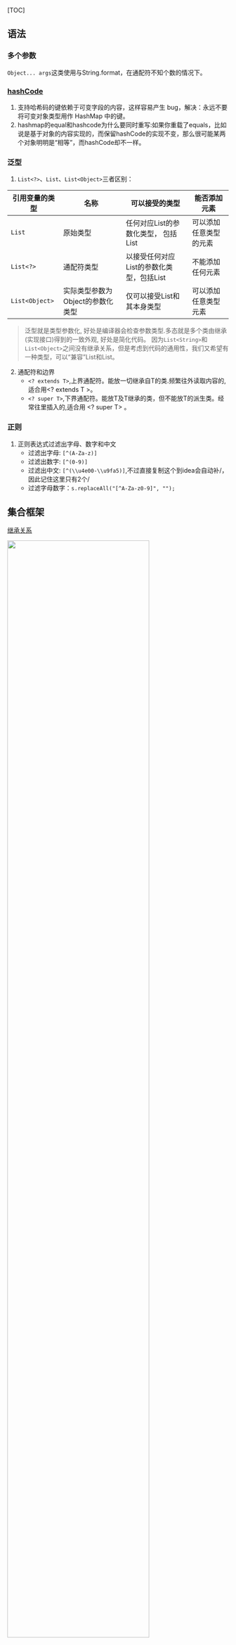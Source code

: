 [TOC] 

## 语法
### 多个参数
`Object... args`这类使用与String.format，在通配符不知个数的情况下。

### [hashCode](https://www.ibm.com/developerworks/cn/java/j-5things3/index.html?ca=drs-)

1. 支持哈希码的键依赖于可变字段的内容，这样容易产生 bug，解决：永远不要将可变对象类型用作 HashMap 中的键。
2. hashmap的equal和hashcode为什么要同时重写:如果你重载了equals，比如说是基于对象的内容实现的，而保留hashCode的实现不变，那么很可能某两个对象明明是“相等”，而hashCode却不一样。

### 泛型

1. `List<?>`、`List`、`List<Object>`三者区别：

| 引用变量的类型 | 名称                             | 可以接受的类型                           | 能否添加元素           |
| -------------- | -------------------------------- | ---------------------------------------- | ---------------------- |
| `List`         | 原始类型                         | 任何对应List的参数化类型， 包括List      | 可以添加任意类型的元素 |
| `List<?>`      | 通配符类型                       | 以接受任何对应List的参数化类型，包括List | 不能添加任何元素       |
| `List<Object>` | 实际类型参数为Object的参数化类型 | 仅可以接受List和其本身类型               | 可以添加任意类型元素   |

> 泛型就是类型参数化, 好处是编译器会检查参数类型.多态就是多个类由继承(实现接口)得到的一致外观, 好处是简化代码。
> 因为`List<String>`和`List<Object>`之间没有继承关系，但是考虑到代码的通用性，我们又希望有一种类型，可以“兼容”List和List。

2. 通配符和边界
   - `<? extends T>`,上界通配符。能放一切继承自T的类.频繁往外读取内容的,适合用<? extends T >。
   - `<? super T>`,下界通配符。能放T及T继承的类，但不能放T的派生类。经常往里插入的,适合用 <? super T> 。

### 正则

1. 正则表达式过滤出字母、数字和中文
   - 过滤出字母: `[^(A-Za-z)]`
   - 过滤出数字: `[^(0-9)]`
   - 过滤出中文: `[^(\\u4e00-\\u9fa5)]`,不过直接复制这个到idea会自动补/，因此记住这里只有2个/
   - 过滤字母数字：`s.replaceAll("[^A-Za-z0-9]", ""); `

## 集合框架

[继承关系](https://segmentfault.com/a/1190000014240704)

   <img src="https://github.com/xuzhuang1996/MyJava/blob/master/img/面试/collect.jpeg" width=80% height=80% />

### List

1. 特点：有序，存储顺序与取出顺序一致。

#### ArrayList

1. 结构图7：

   <img src="https://github.com/xuzhuang1996/MyJava/blob/master/img/面试/7ArrayList.png" width=80% height=80% />

2. 实现了List接口，可以List基本操作；实现了RandomAccess接口，作为一个标识，表示可以快速随机访问元素。

3. 底层数组，线程不安全。将数据存在Object[] elementData中。

4. `add(E e)`方法：

   - 检查一下数组的容量是否足够：size+1即当前增加元素所需要的容量minCapacity，如果是增加的第一个元素，设置minCapacity为默认10。
   - 所需容量minCapacity与当前容量elementData.length比较，如果数组长度不够，扩容1.5倍。如果还小，扩充为minCapacity。返回`Arrays.copyOf(elementData, newCapacity);`而Arrays.copyOf底层是System.arraycopy。

5. `remove(int index)`方法，跟`add(int index,E element)`一样，底层元素移动都是System.arraycopy实现。删除元素时不会减少容量，若减少容量则调用trimToSize()

#### 线程安全的ArrayList

1. Collections.synchronizedList(list)

   1. 在所有方法都加关键字，另外官方文档是建议我们在遍历的时候加锁处理的。

      List list = Collections.synchronizedList(new ArrayList());
         synchronized (list) {
            Iterator i = list.iterator(); // Must be in synchronized block
            while (i.hasNext())
      	  foo(i.next());
         }
         //因为该方法没加锁
         @Override
         public Iterator<T> iterator() {
             return backingList.iterator();
         }

2. CopyOnWriteArrayList

   1. add(E)时直接用ReentrantLock锁住代码块。拷贝一份新的，指向原数组，并且使用volatile修饰数组来保证修改后的可见性。

      private transient volatile Object[] array;

   2. add(int,E)同样用该锁，然后按index分2部分进行copy出一份新的数组进行相关的操作，在执行完修改操作后将原来集合指向新的集合来完成修改操作；

3. 特性：

   1. synchronizedList适合对数据要求较高的情况，但是因为读写全都加锁，所有效率较低。
   2. CopyOnWriteArrayList效率较高，适合读多写少的场景，因为在读的时候读的是旧集合，所以它的实时性不高。

#### LinkedList

1. 结构图8：

   <img src="https://github.com/xuzhuang1996/MyJava/blob/master/img/面试/8LinkedList.png" width=80% height=80% />

2. 实现了List接口，可以List基本操作；实现了Deque接口，可以操作队列。没有实现RandomAccess接口，不可快速随机访问元素。

3. 底层双向链表，线程不安全。注意：双向链表不是循环链表，只能说节点有前指针与后指针。

4. `add(E e)`方法，往链表最后添加元素。

5. `get(int index)`方法：如果下标小于长度的一半就从头遍历，否则从尾遍历。set方法类似。

### Vector

1. 底层数组，线程安全。扩容是直接扩一倍。

### 总结

1. 查询多用ArrayList，增删多用LinkedList
2. 实现了RandomAccess接口的list，优先选择普通for循环
3. 未实现RandomAccess接口的ist， 优先选择iterator遍历
4. [ArrayList与LinkedList的对比](https://github.com/Snailclimb/JavaGuide/blob/master/%E9%9D%A2%E8%AF%95%E5%BF%85%E5%A4%87/%E7%BE%8E%E5%9B%A2-%E8%BF%9B%E9%98%B6%E7%AF%87.md#%E4%B8%89-%E8%81%8A%E8%81%8A-java-%E4%B8%AD%E7%9A%84%E9%9B%86%E5%90%88%E5%90%A7%EF%BC%81)

### Set

1. 特点：元素不可重复。

#### HashSet

1. 底层哈希表，即一个数组，其中元素为链表。

#### TreeSet

1. 底层红黑树。

#### LinkedHashSet

1. 底层哈希表与链表组成。

### Map

1. Collections.unmodifiableMap(cache);返回一个不可修改的视图
1. [红黑树](http://www.sohu.com/a/201923614_466939)特性：
   - 根节点总是黑色的；
   - 每个叶子节点都是红色
   - 如果节点是红色的，则它的父子节点必须是黑色；
   - [从根节点到叶节点或空子节点的每条路径，必须包含相同数目的黑色节点](https://www.cnblogs.com/CarpenterLee/p/5503882.html)

#### HashMap

1. 结构图

   <img src="https://github.com/xuzhuang1996/MyJava/blob/master/img/面试/9Hashmap.png" width=80% height=80% />

2. 为何红黑树？我的理解：

   1. 不光是为了存储，更多的是为了建立索引树，便于搜索。
   2. 常见的二叉搜索树，一般容易极端情况退化成链表；而平衡树好，但是每次插入容易旋转啥的，很费时；现在红黑树调整可以分为两类：一类是颜色调整，即改变某个节点的颜色；另一类是结构调整，集改变检索树的结构关系,不完全L树的平衡条件的，即每个节点的左子树和右子树的高度最多差1的二叉查找树。红黑是用非严格的平衡来换取增删节点时候旋转次数的降低。O(㏒(n))

3. 底层数组+链表(拉链法)，即散列表

4. Hashmap的扩容需要满足两个条件：当前数据存储的数量（即size()）大小必须大于等于阈值；当前加入的数据是否发生了hash冲突

5. `put(K key,V value)`方法。

   - 以key计算哈希值,这里面的key.hashCode()是Object方法，就是任何对象都有一个哈希码hashCode。接着计算`hashCode^hashCode>>>16`，才是最终的哈希值。下面解释这样计算的原因。

         static final int hash(Object key) {
             int h;
             return (key == null) ? 0 : (h = key.hashCode()) ^ (h >>> 16);
         }

    - 接着，执行put操作。散列表容量n,而哈希值范围很广，为了将哈希值缩小范围正好对应在[0,n-1]上做数组下标，采用&运算，这样不管哈希值多大，高于n的二进制位全部为0，计算的结果就在[0,n-1]。现在解释`hashCode^hashCode>>>16`，如果很多哈希码高位差异大而低位相同，直接计算`(n - 1) & hash`的值相同的情况会增加，导致碰撞概率增大。而这样计算后，此时的低位实际上是高位与低位的结合，增加了随机性。

#### ConCurrentHashMap

1. 特性：

   - JDK1.8底层是链表+数组+红黑树
   - 支持高并发的访问和更新，线程安全
   - 检索操作不用加锁，get方法非阻塞
   - key和value都不允许为null

    >Hashtable是在每个方法上都加上了Synchronized完成同步，效率低下。1.8的ConcurrentHashMap通过在部分加锁和利用CAS算法来实现同步。1.7是采用分段锁。

2. [在原先HashMap的基础上采取的方案](https://www.jianshu.com/p/c0642afe03e0)。

## NIO流

1. Non-blocking，与IO的区别：
   - IO是面向流的，NIO是面向缓冲区的。
   - IO流是阻塞的，NIO流是不阻塞的。NIO中，一个线程请求写入一些数据到某通道，但不需要等待它完全写入，这个线程同时可以去做别的事情,真正的IO操作是内核线程。而IO则是：当一个线程调用read() 或 write()时，该线程被阻塞，直到有一些数据被读取，或数据完全写入。该线程在此期间不能再干任何事情了
   - [NIO的核心是selector中的事件通知](http://www.fanyeong.com/2016/09/19/%E5%AF%B9nio%E7%9A%84%E4%B8%80%E7%82%B9%E7%90%86%E8%A7%A3/).
     - 在BIO中,每来一个连接请求，服务器都将分配一个线程来处理这个连接，这个线程专门用来处理读写等事件，直到连接关闭。阻塞并不是IO读写，而是在IO等待。
     - 而NIO中每次来连接都丢给专门处理连接的线程来将请求注册到Selectors，即一个线程用于接受请求；一个线程池用于（或者自己新建一个线程）处理请求——完成读写数据的操作
   - Selectors（选择器）。选择器用于使用单个线程处理多个通道。线程之间的切换对于操作系统来说是昂贵的。 选择器是一个可以监视多个通道的对象，使用Selector的话，我们必须把Channel注册到Selector上，然后就可以调用Selector的select()方法。这个方法会进入阻塞，直到有一个channel的状态符合条件。当方法返回后，线程可以处理这些事件

### 原理

1. [来源1](https://tech.meituan.com/2016/11/04/nio.html)

2. [来源2](https://segmentfault.com/a/1190000003063859) 

3. 文件描述符fd

   1. 文件描述符在形式上是一个非负整数,它是一个索引值，指向内核为每一个进程所维护的**该进程打开文件的记录表**。
   2. 当程序打开一个现有文件或者创建一个新文件时，内核向进程返回一个文件描述符。

4. 首先缓存IO的过程：

   1. 等待数据准备。数据会先被拷贝到操作系统内核的缓冲区中
   2. 将数据从内核拷贝到进程中 ，即从操作系统内核的缓冲区拷贝到应用程序的地址空间。

5. 而NIO的工作原理是：当用户进程发出read操作时，如果kernel中的数据还没有准备好，那么它并不会block用户进程，而是立刻返回一个error。从用户进程角度讲 ，它发起一个read操作后，并不需要等待，而是马上就得到了一个结果。因此，用户进程需要不断的主动询问kernel数据好了没有。

6. 而在kernel内核内部，用单个process处理所有IO请求，即不断的轮询所负责的所有socket，当某个socket有数据准备好了，就通知用户进程：

   2. 当用户进程调用了selector.select，没有事件到来，那么整个进程会被block。而同时，kernel会“监视”所有selector负责的socket。
   3. 如果有事件到来，即任何一个socket中的数据准备好了，将执行系统调用（Linux 2.6之前是select、poll，2.6之后是epoll）。新事件到来的时候，会在selector上注册标记位，标示可读、可写或者有连接到来。这个时候用户进程再调用read操作，将数据从kernel拷贝到用户进程

    >select是阻塞的，无论是通过操作系统的通知（epoll）还是不停的轮询(select，poll)，这个函数是阻塞的。所以你可以放心大胆地在一个while(true)里面调用这个函数而不用担心CPU空转。

7. select，poll，epoll都是**IO多路复用**的机制，但本质上都是同步I/O，而异步I/O则无需自己负责进行读写.

   1. `int select (int n, fd_set *readfds, fd_set *writefds, fd_set *exceptfds, struct timeval *timeout);`底层数组
      1. select监视writefds、readfds、和exceptfds。
      2. 调用后select函数会阻塞，直到有描述符就绪（有数据 可读、可写、或者有except），或者超时（timeout指定等待时间，如果立即返回设为null即可），函数返回。当select函数返回后，可以通过遍历fdset，来找到就绪的描述符。
      3. 缺点在于单个进程能够监视的文件描述符的数量存在最大限制,Linux上一般为1024
   2. poll,和select函数一样，poll返回后，需要轮询pollfd来获取就绪的描述符。select和poll都需要在返回后，通过遍历文件描述符来获取已经就绪的socket。事实上，同时连接的大量客户端在一时刻可能只有很少的处于就绪状态，因此随着监视的描述符数量的增长，其效率也会线性下降。底层链表。
   3. epoll。底层红黑树
      1. `int epoll_create(int size);`,创建一个epoll的句柄，参数size并不是限制了epoll所能监听的描述符最大个数，只是对内核初始分配内部数据结构的一个建议
      2. `int epoll_ctl(int epfd, int op, int fd, struct epoll_event *event)；`对指定描述符fd执行op操作，将描述符和感兴趣的事件注册到epoll实例，即红黑树进行增删改
      3. `int epoll_wait(int epfd, struct epoll_event * events, int maxevents, int timeout);`阻塞等待IO事件,返回需要处理的事件数目，并会将就绪的描述符存储到events参数中。如返回0表示已超时。
   4. epoll对上面2个的缺点处理：
      1. 监视的描述符数量不受限制，就是树的大小。
      1. 遍历：epoll事先通过epoll_ctl()来注册一个文件描述符，一旦基于某个文件描述符就绪时，内核会采用类似callback的回调机制，迅速激活这个文件描述符，当进程调用epoll_wait() 时便得到通知。此处去掉了遍历文件描述符，而是通过监听回调的的机制。

### Channel

[来源](https://mp.weixin.qq.com/s?__biz=MzU4NDQ4MzU5OA==&mid=2247483966&idx=1&sn=d5cf18c69f5f9ec2aff149270422731f&chksm=fd98545fcaefdd49296e2c78000ce5da277435b90ba3c03b92b7cf54c6ccc71d61d13efbce63#rd)

1. FileChannel： 用于文件的数据读写。使用：
   - 开启FileChannel。无法直接打开抽象类FileChannel，需要通过 InputStream，OutputStream或RandomAccessFile获取FileChannel。
   - 从FileChannel读取数据read()/写入数据write()
   - 关闭FileChannel
2. DatagramChannel： 用于UDP的数据读写
   - 获取DataGramChannel
   - 接收/发送消息
3. SocketChannel： 用于TCP的数据读写，一般是客户端实现

  - 通过SocketChannel连接到远程服务器
  - 创建读数据/写数据缓冲区对象来读取服务端数据或向服务端发送数据
  - 关闭SocketChannel

4. ServerSocketChannel: 允许我们监听TCP链接请求，每个请求会创建会一个SocketChannel，一般是服务器实现

   - 通过ServerSocketChannel 绑定ip地址和端口号

   - 通过ServerSocketChannelImpl的accept()方法创建一个SocketChannel对象用户从客户端读/写数据

   - 创建读数据/写数据缓冲区对象来读取客户端数据或向客户端发送数据

   - 关闭SocketChannel和ServerSocketChannel

     >非阻塞模式.在使用传统的ServerSocket和Socket的时候,很多时候程序是会阻塞的,比如 serversocket.accept()的时候都会阻塞 accept()方法除非等到客户端socket的连接或者被异常中断,否则会一直等待下去;在ServerSocket与Socket的方式中 服务器端往往要为每一个客户端(socket)分配一个线程,而每一个线程都有可能处于长时间的阻塞状态中.而过多的线程也会影响服务器的性能;在JDK1.4引入了非阻塞的通信方式,这样使得服务器端只需要一个线程就能处理所有客户端socket的请求

5. Scatter / Gather

   - Scatter: 从一个Channel读取的信息分散到N个缓冲区中(Buufer)

         ByteBuffer header = ByteBuffer.allocate(128);
          ByteBuffer body = ByteBuffer.allocate(128);
          ByteBuffer [] array = {header,body}
          channel.read(array);
          //read()方法内部会负责把数据按顺序写进传入的buffer数组内。一个buffer写满后，接着写到下一个buffer中。
          //举个例子，假如通道中有200个字节数据，那么header会被写入128个字节数据，body会被写入72个字节数据；

   - Gather: 将N个Buffer里面内容按照顺序发送到一个Channel.

     >无论是scatter还是gather操作，都是按照buffer在数组中的顺序来依次读取或写入的

6. 通道之间的数据传输。以上都是通道与缓冲的传输，通道之间可以传输。在Java NIO中如果一个channel是FileChannel类型的，那么他可以直接把数据传输到另一个channel。

### Selector（选择器）

[来源](https://mp.weixin.qq.com/s?__biz=MzU4NDQ4MzU5OA==&mid=2247483970&idx=1&sn=d5e2b133313b1d0f32872d54fbdf0aa7&chksm=fd985423caefdd354b587e57ce6cf5f5a7bec48b9ab7554f39a8d13af47660cae793956e0f46#rd)

1. 用于检查一个或多个NIO Channel（通道）的状态是否处于可读、可写。使用Selector的好处在于： 使用更少的线程来就可以来处理通道了， 相比使用多个线程，避免了线程上下文切换带来的开销。

2. SelectionKey表示了一个特定的通道对象和一个特定的选择器对象之间的注册关系.
   - `OP_CONNECT`,连接就绪
   - `OP_ACCEPT`,接收就绪
   - `OP_READ`,读就绪
   - `OP_WRITE`, 写就绪
3. select(),返回的int值表示有多少通道已经就绪
   - int select()：阻塞到至少有一个通道在你注册的事件上就绪了。
   - int select(long timeout)：和select()一样，但最长阻塞时间为timeout毫秒。
   - int selectNow()：非阻塞，只要有通道就绪就立刻返回。
4. 一旦调用select()方法，并且返回值不为0时，则 可以通过调用Selector的selectedKeys()方法来访问已选择键集合 。`Set selectedKeys=selector.selectedKeys(); `,进而可以放到和某SelectionKey关联的Selector和Channel

### 问题：

- System.out.println()是什么？println是PrintStream的一个方法。out是一个静态PrintStream类型的成员变量，System是一个java.lang包中的类，用于和底层的操作系统进行交互。
- File类，它主要用于知道一个文件的属性，读写权限，大小等信息
- RandomAccessFile，它在java.io包中是一个特殊的类，既不是输入流也不是输出流，它两者都可以做到。


### AIO

1. 特点：
   - 读完后通知
   - 不会加快IO，只是读完后进行通知
   - 使用回调函数，进行业务处理。能够胜任那些重量级，读写过程长的任务

## Java8

### Lambda

#### 应用

1. 前提：

   1. 方法的参数或者局部变量类型必须为接口。抽象类都不行
   2. 接口中有且仅有一个抽象方法。（equal方法因为object已实现不算，default修饰的方法也不算）

2. lambda例子

       //最初。匿名的内部类不能访问外部的索引值。如果只是一个值，没有修改过，那是可以访问的，但是如果修改过就不能使用，即需要final，即使不声明，也不能修改。
       ExecutorService executorService = Executors.newFixedThreadPool(10);
       for(int i = 0; i < 5; i++) {
         int temp = i;
         executorService.submit(new Runnable() {
           public void run() {
             //If uncommented the next line will result in an error
             //System.out.println("Running task " + i); 
             //local variables referenced from an inner class must be final or effectively final
       
             System.out.println("Running task " + temp); 
           }
         });
       }
       executorService.shutdown();
       
       //一次演变
       ExecutorService executorService = Executors.newFixedThreadPool(10)；            
       IntStream.range(0, 5)
        .forEach(i -> 
          executorService.submit(new Runnable() {
            public void run() {
              System.out.println("Running task " + i); 
            }
          }));
       executorService.shutdown();
       
       //二次演变
       IntStream.range(0, 5)
                .forEach(i -> executorService.submit(() -> System.out.println("Running task " + i)));

3. 将一个list中所有元素合在一起：不用reduce

       names.stream()
            .collect(Collectors.joining(", "))

4. 尽管lambda 表达式没有任何错误，但它的语法对于当前这个任务而言过于复杂。为了理解 (parameters) -> body 的用途，我们需要进入 body（在 -> 的右侧）来查看该形参发生了什么。如果该lambda表达式没有对该形参执行任何实际操作，则付出的努力就白费了。在此情况下，将传递 lambda 表达式替换为方法引用会比较有益。

       numbers.stream()
              .forEach(e -> System.out.println(e));
       //方法引用  
       numbers.stream()
              .forEach(System.out::println);

   如果 lambda 表达式的目的仅是将一个形参传递给实例方法，那么可以将它替换为实例上的方法引用

         e -> this.increment(e)
         this::increment

   如果传递表达式要传递给静态方法，可以将它替换为类上的方法引用

         e -> Integer.valueOf(e)
         Integer::valueOf

   如果形参是方法调用的目标,跟静态类似

         .map(e -> e.doubleValue())
         className::doubleValue

    一个构造函数调用

         .collect(toCollection(() -> new LinkedList<Double>()));
         .collect(toCollection(LinkedList::new));

    reduce传递2个参数的调用

         .reduce(0, (total, e) -> Integer.sum(total, e)));
         .reduce(0, Integer::sum));

5. lambda中闭包携带状态的方式是：闭包保留着 状态value 的一个副本

#### 原理

1. 实例：

       //目的接口，
       interface Swim{
           void fun();
       }
       public class Lambda {
           public static void main(String[] args) {
               fun(() -> System.out.println("6"));
           }
           /**匿名内部类方式，
           fun(new Swim() {
             @Override
             public void fun() {
                 System.out.println("6");
             }
           });**/
           
           public static void fun(Swim swim){
               swim.fun();
           }
       }

2. lambda会在该类Lambda中生成一个私有静态方法，比如mian方法中第一次使用lambda：`lambda$main$0`，方法中的内容为lambda的表达式内容

       //javap -c -p C:\Users\wd\IdeaProjects\untitled\out\production\untitled\Lambda.class获取如下信息
       public class Lambda {
          public Lambda();
            Code:
               0: aload_0
               1: invokespecial #1                  // Method java/lang/Object."<init>":()V
               4: return
       
          public static void main(java.lang.String[]);
            Code:
               0: invokedynamic #2,  0              // InvokeDynamic #0:fun:()LSwim;
               5: invokestatic  #3                  // Method fun:(LSwim;)V
               8: return
       
          public static void fun(Swim);
            Code:
               0: aload_0
               1: invokeinterface #4,  1            // InterfaceMethod Swim.fun:()V
               6: return
       
          private static void lambda$main$0();
            Code:
               0: getstatic     #5                  // Field java/lang/System.out:Ljava/io/PrintStream;
               3: ldc           #6                  // String 6
               5: invokevirtual #7                  // Method java/io/PrintStream.println:(Ljava/lang/String;)V
               8: return
        }

3. 然后在运行中动态生成一个内部类，实现目的接口Swim，并重写抽象方法，重写内容就是调用原先类新增的静态私有方法`Lambda.lambda$main$0();`。具体类生成方式：在`C:\Users\wd\IdeaProjects\untitled\out\production\untitled>`目录下执行命令：`java -Djdk.internal.lambda.dumpProxyClasses com.Lambda`,在正常的Java执行命令下加上这个参数，即可保存lambda动态生成的匿名内部类class数据到一个文件中。

       package com;
       import java.lang.invoke.LambdaForm.Hidden;
       
       // $FF: synthetic class
       final class Lambda$$Lambda$1 implements Swim {
           private Lambda$$Lambda$1() {
           }
       
           @Hidden
           public void fun() {
               Lambda.lambda$main$0();
           }
       }

### Stream

1. [流stream的原理](https://www.ibm.com/developerworks/cn/java/j-lo-java8streamapi/)。这篇文章学习流必须看。

   1. 操作包括：

     - Intermediate：map (mapToInt, flatMap 等)、 filter、 distinct、 sorted、 peek、 limit、 skip、 parallel、 sequential、 unordered。Intermediate 操作永远是惰性化的。也就是说没有Terminal操作，Intermediate操作并不会执行，比如在Intermediate中打印数据则不会打印出来。
       - arrayList.stream().map(e -> e * 3 + 2).mapToInt(Integer::intValue).sum();
     - Terminal：forEach、 forEachOrdered、 toArray、 reduce、 collect、 min、 max、 count、 anyMatch、 allMatch、 noneMatch、 findFirst、 findAny、 iterator
     - Short-circuiting：anyMatch、 allMatch、 noneMatch、 findFirst、 findAny、 limit

   2. 一次性使用。terminal操作之后无法再次进行terminal操作。
   3. 可以并行计算parallelStream。缺点是结果打乱之前顺序,以及线程安全问题。
   4. 注意：reduce(),如果没有设置初始种子，返回的是 Optional，也就是可能没有值进行reduce操作。而如果指定了初始值，就返回具体的对象 

2. 流转数组

       Integer[] integers = Stream.of(1, 2, 3, 4, 5).toArray(Integer[]::new);

3. 转Map等

       employees.stream().collect(Collectors.toMap( e -> e.getEmpId(),  e -> e));

4. IntStream数值流，[为了减少Integer与int计算时的拆装箱问题而引入](https://www.jianshu.com/p/e429c517e9cb)。

   1. iterate ： 依次对每个新生成的值应用函数

          //生成流，首元素为 0，之后依次加 2
          Stream.iterate(0, n -> n + 2)

   2. 注意流的使用顺序

          //输出0.1后继续运行
          IntStream.iterate(0, i -> (i + 1) % 2).distinct().limit(6).forEach(System.out::println);
          //输出0.1后停止
          IntStream.iterate(0, i -> (i + 1) % 2).limit(6).distinct().forEach(System.out::println); 

### 函数式编程思想

1. Function接口，一般将函数作为参数进行引用传递，需要关注的是Function本身是一种行为。

   > `::`，[双冒号](https://www.cnblogs.com/tietazhan/p/7486937.html)。`Function<String, String> f = String::toUpperCase`,这里通过这种方式调用成员方法，将其赋值给Function，则默认Function的第一个参数为该类的实例对象。如果toUpperCase有参数，则不能使用该方式调用，除非重载的方法没有参数。

2. [Function<T, R>，T—函数的输入类型，R-函数的输出类型。](https://www.orchome.com/935)lambda的写法就是Function内部写一个方法T为输入，使用的时候调用apply或者compose等就是相当于重写了该方法，获取返回。因为apply方法是必须实现的，而compose、andThen是default关键字修饰。

```
// 我的理解是，compose与andThen的顺序正好相反。即两个function执行顺序相反，同时将前者的输出作为后一个function的输入
Function<Integer, Integer> function1 = (value) -> value * value;
Function<Integer, Integer> function2 = (value) -> value * 2;
function1.compose(function2).apply(10); // 400
function1.andThen(function2).apply(10); // 200
```

3. 当然，对于需要重复使用的Function，可以事前定义好，像写函数一样，在具体使用的时候直接赋值。然后调用时直接用apply方法传参数就好了。

4. 将Function作为函数参数的意义：提前将行为抽象出来，在使用的时候定义具体的行为方式，而不是一个一个直接定义函数。解耦。比如：求年龄>20,求年龄<20岁等过滤时，不用定义函数，用Function实现过滤输出。

```
public class function {
    public static void main(String[] args) {
        // function传递行为
        compute(1, value -> value + 10);
        compute(1, value -> value * 2);
        // 非function
        compute1(1);
        compute2(1);
    }

    public static int compute(int a, Function<Integer, Integer> function){
        return  function.apply(a);
    }

    public static int compute1(int a){
        return a + 10;
    }

    public static int compute2(int a){
        return a * 2;
    }
}
```

5. BiFunction，如果想利用Function接口实现两个输入参数一个输出，做不到，因此有了BiFunction。不过BiFunction只有andThen方法，因为BiFunction只能返回一个输出，compose中将Function作为输入的话，下一个执行的行为是BiFunction，需要2个输入，不可。

6. Predicate接口，针对一个参数的，用于判断lambda的方法体中表达式真假。跟Function接口一样，将判断作为一种行为抽象出来，作为参数传递。

7. Supplier接口，不需要参数，返回一个结果。一般用于工厂方法。

8. BinaryOperator接口，`interface BinaryOperator<T> extends BiFunction<T,T,T>`,用法我觉得跟C++的operator类似。定义两个对象之间的计算得到另一个对象。当然远不止这样的功能。比如在该接口中只有2个静态方法：
   - minBy(Comparator<T> c),返回两个对象间较小的一个。
   - maxBy()

### ForkJoin

1. parallelStream底层使用该框架，将一个大任务拆分为很多小任务来异步执行。包含三个模块：

   1. 线程池ForkJoinPool,继承自AbstractExecutorService,

      <img src="https://github.com/xuzhuang1996/MyJava/blob/master/img/Thread/pool.png" width=100% height=100% />

   2. 任务对象ForkJoinTask,实现Future接口。

   3. 执行任务的线程ForkJoinWorkerThread，继承自Thread类。

2. 原理包括分治法以及工作窃取  

3. 案例：

       package com;
       
       import java.util.concurrent.ForkJoinPool;
       import java.util.concurrent.RecursiveTask;
       
       public class ForkJoin {
           public static void main(String[] args) {
               ForkJoinPool forkJoinPool = new ForkJoinPool(); //创建一个线程池
               SumTask sumTask = new SumTask(1, 100000000);  // 创建一个线程池
               forkJoinPool.invoke(sumTask);  //提交任务
           }
       }
       
       // 创建一个求和的任务,该任务需继承RecursiveTask
       class SumTask extends RecursiveTask<Long> {
           //任务量拆分的临界值
           private long THRESHOLD = 3000L;
           //任务计算中的起始值跟结束值，比如计算3000到6000的值
           private long start = 0L;
           private long end = 0L;
       
           public SumTask(long start, long end) {
               this.start = start;
               this.end = end;
           }
       
           @Override
           protected Long compute() {
               long len = end - start;
       
               if (len > THRESHOLD){
                   //如果需要拆分,按2分法的方式进行拆分
                   long middle = (start + end) / 2;
                   SumTask left = new SumTask(start, middle);
                   left.fork();
                   SumTask right = new SumTask(middle + 1, end);
                   right.fork();
       
                   return left.join() + right.join();
               }else{
                   //如果需要计算
                   return (end + start) * len / 2;
               }
           }
       }

### Optional

1. 常见用法

       Optional<String> stringOptional = Optional.of("");
       stringOptional = Optional.empty();
       stringOptional.orElse(""); //如果stringOptional有值，就用自己的值，否则用orElse的值。泛型
       stringOptional.ifPresent(s -> System.out.println(s)); //与lambda的结合，如果有值就调用
       
       //在JDK1.9后改进了 Optional 类增加了 ifPresentOrElse 方法
       Optional.ofNullable(user).ifPresentOrElse(u -> {
          user.getName();
          user.getAge();
       }, () -> {
          System.err.println("user 对象为null");
       });
       
       //
       public String getUpperUserName2(Optional<User>op){
          String upperName=op. map(u->u.getUserName())
                            . map(s->s.toUpperCase())
                            . orE1se("null"); 
          return upperName;
        }

### 日期

1. 原先Date存在线程不安全等问题。现在使用LocalTime时分秒、LocalDate年月日、LocalDateTime具体时间

2. 相比之前，多了一些方法：

       LocalDate now = LocalDate.now();
       LocalDate localDate = LocalDate.of(2010, 1 ,1);
       now.isAfter(localDate); //时间的比较挺常用的
       now.isBefore(localDate);
       // 时间解析格式，有了自带的格式。但是LocalDate没有，需要自己解析
       LocalDateTime now = LocalDateTime.now();
       DateTimeFormatter dtf = DateTimeFormatter.ISO_DATE_TIME;
       String date = now.format(dtf); // 2019-12-09T18:48:13.14
       DateTimeFormatter dtf = DateTimeFormatter.ofPattern("yyyy-MM-dd"); // 或者自定义格式，注意时间方式MM月yyyy年dd天，都是有具体规范。线程安全

3. Duration计算时间的距离

       LocalDateTime now = LocalDateTime.now();
       LocalDateTime end = LocalDateTime.now();
       Duration duration = Duration.between(now, end);
       duration.toDays(); // 相差的天数，这里LocalTime也可以
       duration.toHours();

4. Period计算日期的距离

       LocalDate now = LocalDate.now();
       LocalDate end = LocalDate.now();
       Period period = Period.between(now, end); // 后面时间-前面时间
       period.getMonths();

### Instant

1. 时间戳，用于处理1970.1.1 00:00:00以来的秒与纳秒



## Effictive Java

### 静态工厂方法

1. 适用于基于接口的框架。其中，接口为静态工厂方法提供恰当的返回类型。
2. 例如：OPCEServiceFactory产生实例，而OPCEServiceInf为接口。所有实例都实现了OPCEServiceInf接口。得益于**静态工厂方法返回对象的类可以根据输入参数的不同而不同**。使用这种静态工厂方法需要客户端通过接口而不是实现类来引用返回的对象，这通常是良好的实践。

3. 例如：服务提供者框架JDBC。
   1. 服务接口，它表示实现。即Connection
   2. 提供者注册 API，提供者用来注册实现。即DriverManager.registerDriver
   3. 服务访问 API，客户端使用该 API 获取服务的实例。DriverManager.getConnection
   4. 服务提供者接口，它描述了一个生成服务接口实例的工厂对象。在没有服务提供者接口的情况下，必须对实现进行反射实例化。即Driver接口。即`Class.forName("com.mysql.jdbc.Driver")`
4. 缺点：很难找到对应的实例。需要通过编码规范命名：
   - from —— 类型转换方法，它接受单个参数并返回此类型的相应实例，例如：`Date d = Date.from(instant);`。
   - create 或 newInstance —— 该方法保证每次调用返回一个新的实例，例如：`Object newArray = Array.newInstance(classObject, arrayLen)`;
   - 除非有令人信服的理由，否则不要提供独立于构造方法或静态工厂的公共初始化方法。

### builder模式

1. 优势：builder 的参数可以在构建方法的调用之间进行调整，以改变创建的对象。 builder 可以在创建对象时自动填充一些属性，例如每次创建对象时增加的序列号。
2. 劣势：builder 模式比伸缩构造方法模式更冗长，因此只有在有足够的参数时才值得使用它，比如四个或更多。

### 私有构造方法

1. 工具类（utility classes）不是设计用来被实例化的。因此提供一个私有构造方法。

### 依赖注入优于硬连接资源（hardwiring resources）

1. 许多类依赖于一个或多个底层资源。例如，拼写检查器依赖于字典。不要用单例和静态工具类来实现依赖一个或多个底层资源的类，且该资源的行为会影响到该类的行为；也不要直接用这个类来创建这些资源。而应该将这些资源或者工厂传给构造器（或者静态工厂，或者构建器），通过它们来创建类。这个实践就被称作依赖注人，它极大地提升了类的灵活性、可重用性和可测试性。

### 避免创建不必要的对象

1. 工厂方法 `Boolean.valueOf(String)` 比构造方法 `Boolean(String)` 更可取，后者在 Java 9 中被弃用。构造方法每次调用时都必须创建一个新对象，而工厂方法永远不需要这样做，在实践中也不需要。

### 关闭资源使用try

1. try-with-resources。要使用这个构造，资源必须实现 `AutoCloseable` 接口。

2. 例如：

   ```java
   // try-with-resources with a catch clause
   static String firstLineOfFile(String path, String defaultVal) {
       try (BufferedReader br = new BufferedReader(
              new FileReader(path))) {
           return br.readLine();
       } catch (IOException e) {
           return defaultVal;
       }
   }
   ```

3. 由于底层物理设备发生故障，对 `readLine` 方法的调用可能会引发异常，并且由于相同的原因，调用 `close` 方法可能会失败。 在这种情况下，第二个异常完全冲掉了第一个异常。 在异常堆栈跟踪中没有第一个异常的记录，这可能使实际系统中的调试非常复杂——通常这是你想要诊断问题的第一个异常。

### 组合优于继承

1. 父类的实现可能会从发布版本不断变化，如果是这样，子类可能会被破坏，即使它的代码没有任何改变。 因此，一个子类必须与其超类一起更新而变化.
2. 存在继承的情况下，方法向超类方向集中，数据向子类方向集中

### 接口优于抽象类

1. 你可以通过提供一个抽象的骨架实现类（abstract skeletal implementation class）来与接口一起使用，将接口和抽象类的优点结合起来。 接口定义了类型，可能提供了一些默认的方法，而骨架实现类在原始接口方法的顶层实现了剩余的非原始接口方法。 继承骨架实现需要大部分的工作来实现一个接口。 这就是模板方法设计模式。

### 接口仅用来定义类型

1. 当类实现接口时，该接口作为一种类型（type），可以用来引用类的实例。因此，一个类实现了一个接口，因此表明客户端可以如何处理类的实例。**为其他目的定义接口是不合适的**。

### 重载

1. **重载（overloaded）方法之间的选择是静态的，而重写（overridden）方法之间的选择是动态的**。 

## 异常

1. IllegalArgumentException。检查参数有效性。一般应该在执行计算之前显式检查方法的参数。
2. IllegalStateException。非法状态异常。例如，如果在某个对象被正确地初始化之前，调用者就企图使用这个对象，就会抛出这个异常。如果我们在一个方法中需要抛出IllegalStateException，那么说明这个方法具有**implicit dependencies**
3. **不要直接重用 Exception、RuntimeException、Throwable 或者 Error。** 对待这些类要像对待抽象类一样。
4. 抛出与抽象对应的异常。
   1. 如果方法抛出的异常与它所执行的任务没有明显的联系，这种情形将会使人不知所措。
   2. 为了避免这个问题， **更高层的实现应该捕获低层的异常，同时抛出可以按照高层抽象进行解释的异常。**这种做法称为异常转译。

### 异常种类

1. [算术异常类](https://www.cnblogs.com/cvst/p/5822373.html)：ArithmeticExecption。除以0等。
2. 空指针异常类：NullPointerException
3. 类型强制转换异常：ClassCastException
4. 数组下标越界异常：ArrayIndexOutOfBoundsException
5. 文件未找到异常：FileNotFoundException
6. 字符串转换为数字异常：NumberFormatException
7. java.lang.OutOfMemoryError：内存不足错误。
8. java.lang.StackOverflowError：堆栈溢出错误。当一个应用递归调用的层次太深而导致堆栈溢出时抛出该错误。
9. java.lang.UnsupportedClassVersionError。JDK版本不同异常。换一个打包版本就行
10. [异常捕获后何时抛出？何时自己处理？](https://juejin.im/post/5ae66791f265da0b92655c5d)
    1. 尽量将异常统一抛给上层调用者，由上层调用者统一之时如何进行处理。如果在每个出现异常的地方都直接进行处理，会导致程序异常处理流程混乱，不利于后期维护和异常错误排查。由上层统一进行处理会使得整个程序的流程清晰易懂。 


## 小工具

1. 界面输入密码繁琐。然后将其粘贴到书签栏，形成一个书签。

   ```javascript
   javascript:$('#name').val('admin');
   $('#pwd').val('123456');
   $('#submitDataverify').click();
   ```


## 参考

1. [Effictive Java](https://www.bookstack.cn/read/effective-java-3rd-chinese/docs-README.md)
2. [郑教练博客](http://arganzheng.life/)
